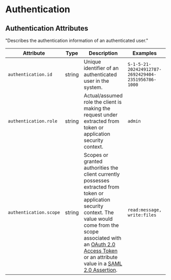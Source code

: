 <!--- Hugo front matter used to generate the website version of this page:
--->

<!-- NOTE: THIS FILE IS AUTOGENERATED. DO NOT EDIT BY HAND. -->
<!-- see templates/registry/markdown/attribute_namespace.md.j2 -->

# Authentication

## Authentication Attributes

"Describes the authentication information of an authenticated user."

| Attribute              | Type   | Description                                                                                                                                                                                                                                                                                                                                                                             | Examples                                           | Stability                                                        |
| ---------------------- | ------ | --------------------------------------------------------------------------------------------------------------------------------------------------------------------------------------------------------------------------------------------------------------------------------------------------------------------------------------------------------------------------------------- | -------------------------------------------------- | ---------------------------------------------------------------- |
| `authentication.id`    | string | Unique identifier of an authenticated user in the system.                                                                                                                                                                                                                                                                                                                               | `S-1-5-21-202424912787-2692429404-2351956786-1000` | ![Experimental](https://img.shields.io/badge/-experimental-blue) |
| `authentication.role`  | string | Actual/assumed role the client is making the request under extracted from token or application security context.                                                                                                                                                                                                                                                                        | `admin`                                            | ![Experimental](https://img.shields.io/badge/-experimental-blue) |
| `authentication.scope` | string | Scopes or granted authorities the client currently possesses extracted from token or application security context. The value would come from the scope associated with an [OAuth 2.0 Access Token](https://tools.ietf.org/html/rfc6749#section-3.3) or an attribute value in a [SAML 2.0 Assertion](http://docs.oasis-open.org/security/saml/Post2.0/sstc-saml-tech-overview-2.0.html). | `read:message, write:files`                        | ![Experimental](https://img.shields.io/badge/-experimental-blue) |
